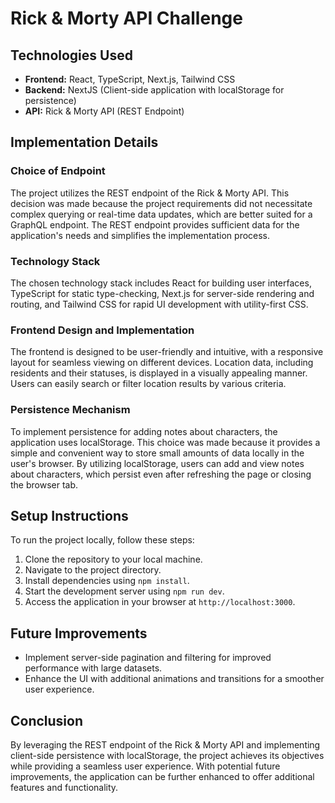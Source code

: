 # Rick & Morty API Challenge

## Technologies Used

- **Frontend:** React, TypeScript, Next.js, Tailwind CSS
- **Backend:** NextJS (Client-side application with localStorage for persistence)
- **API:** Rick & Morty API (REST Endpoint)

## Implementation Details

### Choice of Endpoint

The project utilizes the REST endpoint of the Rick & Morty API. This decision was made because the project requirements did not necessitate complex querying or real-time data updates, which are better suited for a GraphQL endpoint. The REST endpoint provides sufficient data for the application's needs and simplifies the implementation process.

### Technology Stack

The chosen technology stack includes React for building user interfaces, TypeScript for static type-checking, Next.js for server-side rendering and routing, and Tailwind CSS for rapid UI development with utility-first CSS.

### Frontend Design and Implementation

The frontend is designed to be user-friendly and intuitive, with a responsive layout for seamless viewing on different devices. Location data, including residents and their statuses, is displayed in a visually appealing manner. Users can easily search or filter location results by various criteria.

### Persistence Mechanism

To implement persistence for adding notes about characters, the application uses localStorage. This choice was made because it provides a simple and convenient way to store small amounts of data locally in the user's browser. By utilizing localStorage, users can add and view notes about characters, which persist even after refreshing the page or closing the browser tab.

## Setup Instructions

To run the project locally, follow these steps:

1. Clone the repository to your local machine.
2. Navigate to the project directory.
3. Install dependencies using `npm install`.
4. Start the development server using `npm run dev`.
5. Access the application in your browser at `http://localhost:3000`.

## Future Improvements

- Implement server-side pagination and filtering for improved performance with large datasets.
- Enhance the UI with additional animations and transitions for a smoother user experience.

## Conclusion

By leveraging the REST endpoint of the Rick & Morty API and implementing client-side persistence with localStorage, the project achieves its objectives while providing a seamless user experience. With potential future improvements, the application can be further enhanced to offer additional features and functionality.
